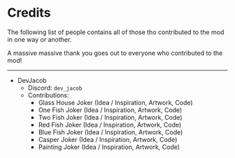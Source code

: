 # Credits

The following list of people contains all of those tho contributed to the mod in one way or another. 

A massive massive thank you goes out to everyone who contributed to the mod!

---

- DevJacob
    - Discord: `dev_jacob`
    - Contributions:
        - Glass House Joker (Idea / Inspiration, Artwork, Code)
        - One Fish Joker (Idea / Inspiration, Artwork, Code)
        - Two Fish Joker (Idea / Inspiration, Artwork, Code)
        - Red Fish Joker (Idea / Inspiration, Artwork, Code)
        - Blue Fish Joker (Idea / Inspiration, Artwork, Code)
        - Casper Joker (Idea / Inspiration, Artwork, Code)
        - Painting Joker (Idea / Inspiration, Artwork, Code)